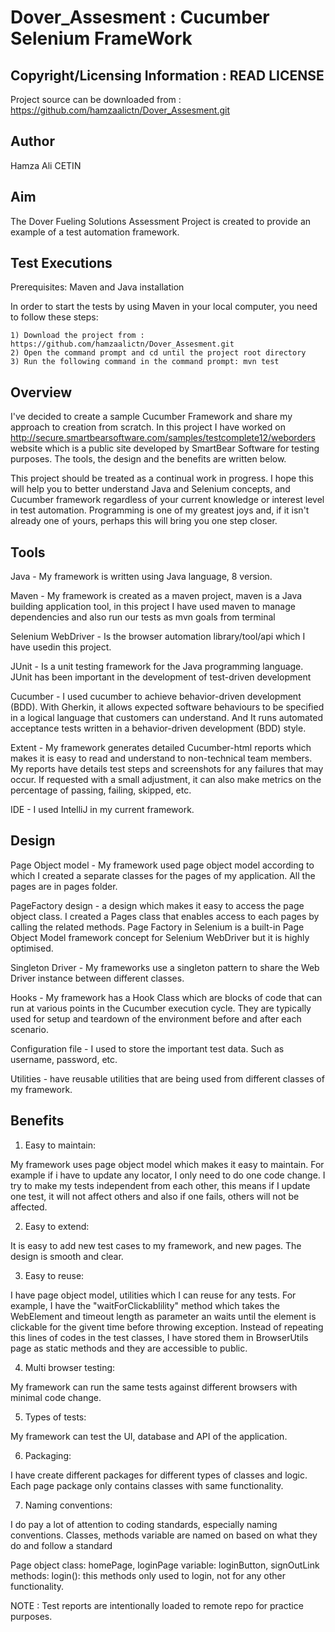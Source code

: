 Dover_Assesment  : Cucumber Selenium FrameWork
============================

Copyright/Licensing Information : READ LICENSE
---
Project source can be downloaded from : https://github.com/hamzaalictn/Dover_Assesment.git

Author
--------
Hamza Ali CETIN


Aim
--------

 The Dover Fueling Solutions Assessment Project is created to provide an example of a test automation framework. 



Test Executions 
-------- 

 Prerequisites: Maven and Java installation   

 In order to start the tests by using Maven in your local computer, you need to follow these steps: 	

	1) Download the project from : https://github.com/hamzaalictn/Dover_Assesment.git 
	2) Open the command prompt and cd until the project root directory
	3) Run the following command in the command prompt: mvn test




Overview
--------

 I've decided to create a sample Cucumber Framework and share my approach to creation from scratch. In this project I have worked on http://secure.smartbearsoftware.com/samples/testcomplete12/weborders website which is a public site developed by SmartBear Software for testing purposes. The tools, the design and the benefits are written below.

 This project should be treated as a continual work in progress. I hope this will help you to better understand Java and Selenium concepts, and Cucumber framework regardless of your current knowledge or interest level in test automation. Programming is one of my greatest joys and, if it isn't already one of yours, perhaps this will bring you one step closer.



Tools
-------

Java - My framework is written using Java language, 8 version.

Maven - My framework is created as a maven project, maven is a Java building application tool, in this project I have used maven to manage dependencies and also run our tests as mvn goals from terminal

Selenium WebDriver - Is the browser automation library/tool/api  which I have usedin this project.

JUnit  - Is a unit testing framework for the Java programming language. JUnit has been important in the development of test-driven development

Cucumber - I used cucumber to achieve behavior-driven development (BDD). With Gherkin, it allows expected software behaviours to be specified in a logical language that customers can understand. And It runs automated acceptance tests written in a behavior-driven development (BDD) style.


Extent - My framework generates detailed Cucumber-html reports which makes it is easy to read and understand to non-technical team members. My reports have details test steps and screenshots for any failures that may occur. If requested with a small adjustment, it can also make metrics on the percentage of passing, failing, skipped, etc. 

IDE - I used IntelliJ in my current framework.




Design
-------

Page Object model - My framework used page object model according to which I created a separate classes for the pages of my application. All the pages are in pages folder.

PageFactory design - a design which makes it easy to access the page object class. I created a Pages class that enables access to each pages by calling the related methods. Page Factory in Selenium is a built-in Page Object Model framework concept for Selenium WebDriver but it is highly optimised.

Singleton Driver - My frameworks use a singleton pattern to share the Web Driver instance between different classes.

Hooks - My framework has a Hook Class which are blocks of code that can run at various points in the Cucumber execution cycle. They are typically used for setup and teardown of the environment before and after each scenario.

Configuration file - I used to store the important test data. Such as username, password, etc.

Utilities - have reusable utilities that are being used from different classes of my framework. 




Benefits
-------

1) Easy to maintain:

My framework uses page object model which makes it easy to maintain. For example if i have to update any locator, I only need to do one code change.
I try to make my tests independent from each other, this means if I update one test, it will not affect others and also if one fails, others will not be affected.



2) Easy to extend:

It is easy to add new test cases to my framework, and new pages. The design is smooth and clear.

3) Easy to reuse:

I have page object model, utilities which I can reuse for any tests. For example, I have the "waitForClickablility" method which takes the WebElement and timeout length as parameter an waits until the element is clickable for the givent time before throwing exception. Instead of repeating this lines of codes in the test classes, I have stored them in BrowserUtils page as static methods and they are accessible to public.

4) Multi browser testing:

My framework can run the same tests against different browsers with minimal code change.

5) Types of tests:

My framework can test the UI, database and API of the application. 

6) Packaging:

I have create different packages for different types of classes and logic. Each page package only contains classes with same functionality.

7) Naming conventions:

I do pay a lot of attention to coding standards, especially naming conventions. Classes, methods variable are named on based on what they do and follow a standard

Page object class:
homePage, loginPage
variable: loginButton, signOutLink
methods: login(): this methods only used to login, not for any other functionality.



NOTE : Test reports are intentionally loaded to remote repo for practice purposes.



